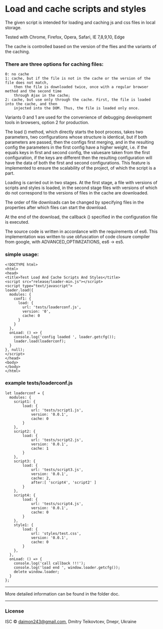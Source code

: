 # Load and cache scripts and styles
The given script is intended for loading and caching js and css files in local storage.

Tested with Chrome, Firefox, Opera, Safari, IE 7,8,9,10, Edge

The cache is controlled based on the version of the flies and the variants of the caching.
### There are three options for caching files:
	0: no cache
	1: cache, but if the file is not in the cache or the version of the file does not match,
		then the file is downloaded twice, once with a regular browser method and the second time
		through Ajax in the cache;
	2: cache, but use only through the cache. First, the file is loaded into the cache, and then
		injected into the DOM. Thus, the file is loaded only once.
Variants 0 and 1 are used for the convenience of debugging development tools in browsers,
option 2 for production.        

The load () method, which directly starts the boot process, takes two parameters, two configurations
whose structure is identical, but if both parameters are passed, then the configs first merging, and
in the resulting config the parameters in the first config have a higher weight, i.e. if the equals
keys in first and second config, the values ​​are taken from the first configuration, if the keys are
different then the resulting configuration will have the data of both the first and second configurations.
This feature is implemented to ensure the scalability of the project, of which the script is a part.         

Loading is carried out in two stages. At the first stage, a file with versions of scripts and styles is
loaded, in the second stage files with versions of which do not correspond to the versions of files in the
cache are downloaded.

The order of file downloads can be changed by specifying files in the properties after which files can
start the download.

At the end of the download, the callback () specified in the configuration file is executed.

The source code is written in accordance with the requirements of es6. This implementation was written
to use obfuscation of code closure compiler from google, with ADVANCED_OPTIMIZATIONS, es6 -> es5.

### simple usage:
	<!DOCTYPE html>
	<html>
	<head>
	<title>Test Load And Cache Scripts And Styles</title>
	<script src="release/loader-min.js"></script>
	<script type="text/javascript">
	loader.load({
	  modules: {
	    conf1: {
	      load: {
	        url: 'tests/loaderconf.js',
	        version: '0',
	        cache: 0
	      }
	    }
	  },
	  onLoad: () => {
	    console.log('config loaded ', loader.getcfg());
	    loader.load(loaderconf);
	  }
	}, null);
	</script>
	</head>
	<body>
	</body>
	</html>
### example tests/loaderconf.js
	let loaderconf = {
      modules: {
        script1: {
            load: {
                url: 'tests/script1.js',
                version: '0.0.1',
                cache: 0
            }
        },
        script2: {
            load: {
                url: 'tests/script2.js',
                version: '0.0.1',
                cache: 1
            }
        },
        script3: {
            load: {
                url: 'tests/script3.js',
                version: '0.0.1',
                cache: 2,
                after:[ 'script4', 'script2' ]
            }
        },
        script4: {
            load: {
                url: 'tests/script4.js',
                version: '0.0.1',
                cache: 0
            }
        },
        style1: {
            load: {
                url: 'styles/test.css',
                version: '0.0.1',
                cache: 0
            }
        },
      },
      onLoad: () => {
        console.log('call callback !!!');
        console.log('load end ', window.loader.getcfg());
        delete window.loader;
      }
	};
---	

More detailed information can be found in the folder doc.

---

### License
ISC © daimon243@gmail.com, Dmitry Teikovtcev, Dnepr, Ukraine
